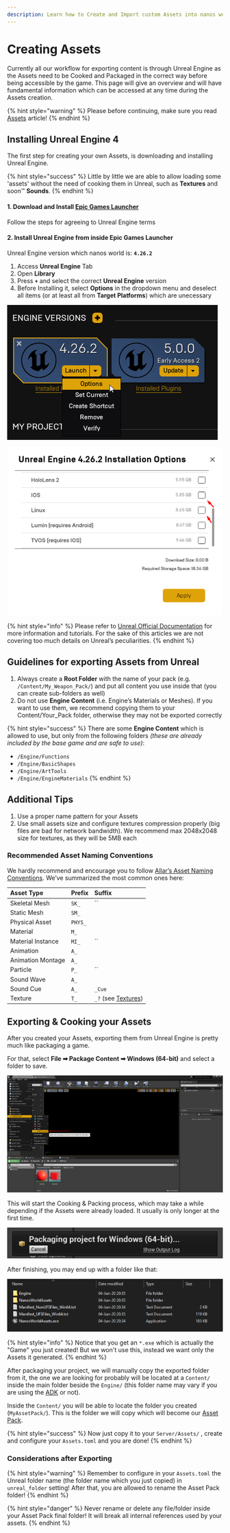 ```yaml
---
description: Learn how to Create and Import custom Assets into nanos world
---
```


# Creating Assets

Currently all our workflow for exporting content is through Unreal Engine as the Assets need to be Cooked and Packaged in the correct way before being accessible by the game. This page will give an overview and will have fundamental information which can be accessed at any time during the Assets creation.

{% hint style="warning" %}
Please before continuing, make sure you read [Assets](../../core-concepts/assets.md) article!
{% endhint %}

## Installing Unreal Engine 4

The first step for creating your own Assets, is downloading and installing Unreal Engine.

{% hint style="success" %}
Little by little we are able to allow loading some 'assets' without the need of cooking them in Unreal, such as **Textures** and soon™ **Sounds**.
{% endhint %}

#### 1. Download and Install [Epic Games Launcher](https://www.unrealengine.com/en-US/download/ue_non_games) 

Follow the steps for agreeing to Unreal Engine terms

#### 2. Install Unreal Engine from inside Epic Games Launcher

Unreal Engine version which nanos world is: **`4.26.2`**

1. Access **Unreal Engine** Tab
2. Open **Library**
3. Press **`+`** and select the correct **Unreal Engine** version
4. Before Installing it, select **Options** in the dropdown menu and deselect all items \(or at least all from **Target Platforms**\) which are unecessary

![Selecting Options in the Dropdown](../../.gitbook/assets/image%20%2840%29.png)

![Deselecting all options](../../.gitbook/assets/image%20%2815%29.png)

{% hint style="info" %}
Please refer to [Unreal Official Documentation](https://docs.unrealengine.com/en-US/GettingStarted) for more information and tutorials. For the sake of this articles we are not covering too much details on Unreal’s peculiarities.
{% endhint %}

## Guidelines for exporting Assets from Unreal

1. Always create a **Root Folder** with the name of your pack \(e.g. `/Content/My_Weapon_Pack/`\) and put all content you use inside that \(you can create sub-folders as well\)
2. Do not use **Engine Content** \(i.e. Engine’s Materials or Meshes\). If you want to use them, we recommend copying them to your Content/Your\_Pack folder, otherwise they may not be exported correctly

{% hint style="success" %}
There are some **Engine Content** which is allowed to use, but only from the following folders _\(these are already included by the base game and are safe to use\)_:

* `/Engine/Functions`
* `/Engine/BasicShapes`
* `/Engine/ArtTools`
* `/Engine/EngineMaterials`
{% endhint %}

## Additional Tips

1. Use a proper name pattern for your Assets
2. Use small assets size and configure textures compression properly \(big files are bad for network bandwidth\). We recommend max 2048x2048 size for textures, as they will be 5MB each

### Recommended Asset Naming Conventions

We hardly recommend and encourage you to follow [Allar’s Asset Naming Conventions](https://github.com/Allar/ue4-style-guide#1-asset-naming-conventions-). We’ve summarized the most common ones here:

| **Asset Type** | **Prefix** | **Suffix** |
| :--- | :--- | :--- |
| Skeletal Mesh | `SK_` | \`\` |
| Static Mesh | `SM_` |  |
| Physical Asset | `PHYS_` |  |
| Material | `M_` |  |
| Material Instance | `MI_` | \`\` |
| Animation | `A_` |  |
| Animation Montage | `A_` |  |
| Particle | `P_` | \`\` |
| Sound Wave | `A_` |  |
| Sound Cue | `A_` | `_Cue` |
| Texture | `T_` | `_?` \(see [Textures](https://github.com/Allar/ue4-style-guide#anc-textures)\) |

## Exporting & Cooking your Assets

After you created your Assets, exporting them from Unreal Engine is pretty much like packaging a game.

For that, select **File ➡ Package Content ➡ Windows \(64-bit\)** and select a folder to save.

![](../../.gitbook/assets/image%20%2824%29%20%281%29.png)

This will start the Cooking & Packing process, which may take a while depending if the Assets were already loaded. It usually is only longer at the first time.

![](../../.gitbook/assets/image%20%2839%29%20%281%29.png)

After finishing, you may end up with a folder like that:

![](../../.gitbook/assets/image%20%2827%29%20%281%29.png)

{% hint style="info" %}
Notice that you get an `*.exe` which is actually the "Game" you just created! But we won't use this, instead we want only the Assets it generated.
{% endhint %}

After packaging your project, we will manually copy the exported folder from it, the one we are looking for probably will be located at a `Content/` inside the main folder beside the `Engine/` \(this folder name may vary if you are using the [ADK](adk-assets-development-kit.md) or not\).

Inside the `Content/` you will be able to locate the folder you created \(`MyAssetPack/`\). This is the folder we will copy which will become our [Asset Pack](../../core-concepts/assets.md).

{% hint style="success" %}
Now just copy it to your `Server/Assets/` , create and configure your `Assets.toml` and you are done!
{% endhint %}

### Considerations after Exporting

{% hint style="warning" %}
Remember to configure in your `Assets.toml` the Unreal folder name \(the folder name which you just copied\) in  `unreal_folder` setting! After that, you are allowed to rename the Asset Pack folder!
{% endhint %}

{% hint style="danger" %}
Never rename or delete any file/folder inside your Asset Pack final folder! It will break all internal references used by your assets.
{% endhint %}


